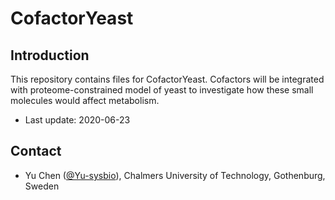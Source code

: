CofactorYeast
===============

Introduction
------------

This repository contains files for CofactorYeast. Cofactors will be integrated with proteome-constrained model of yeast to investigate how these small molecules would affect metabolism.

* Last update: 2020-06-23


Contact
-------------------------------

* Yu Chen ([@Yu-sysbio](https://github.com/Yu-sysbio)), Chalmers University of Technology, Gothenburg, Sweden


